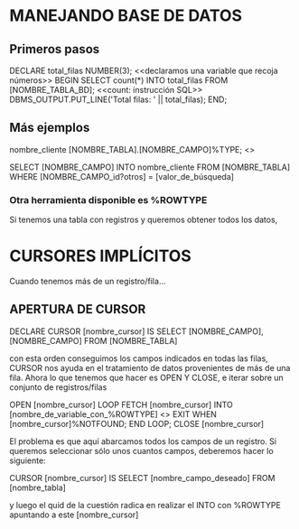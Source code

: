 # MANEJANDO BASE DE DATOS

## Primeros pasos

DECLARE
    total_filas NUMBER(3); <<declaramos una variable que recoja números>>
BEGIN
    SELECT count(*) INTO total_filas FROM [NOMBRE_TABLA_BD]; <<count: instrucción SQL>>
    DBMS_OUTPUT.PUT_LINE('Total filas: ' || total_filas); 
END;

## Más ejemplos

nombre_cliente [NOMBRE_TABLA].[NOMBRE_CAMPO]%TYPE; <<devuelve el tipo de un campo a la variable declarada nombre_cliente>>

SELECT [NOMBRE_CAMPO]
    INTO nombre_cliente
    FROM [NOMBRE_TABLA]
    WHERE [NOMBRE_CAMPO_id?otros] = [valor_de_búsqueda]

### Otra herramienta disponible es %ROWTYPE
Si tenemos una tabla con registros y queremos obtener todos los datos,

# CURSORES IMPLÍCITOS
Cuando tenemos más de un registro/fila...

## APERTURA DE CURSOR
DECLARE
CURSOR [nombre_cursor] IS SELECT [NOMBRE_CAMPO], [NOMBRE_CAMPO] FROM [NOMBRE_TABLA]

con esta orden conseguimos los campos indicados en todas las filas, CURSOR nos ayuda en el tratamiento de datos provenientes de más de una fila. Ahora lo que tenemos que hacer es OPEN Y CLOSE, e iterar sobre un conjunto de registros/filas

OPEN [nombre_cursor]
    LOOP
        FETCH [nombre_cursor] INTO [nombre_de_variable_con_%ROWTYPE] <<fetch coge un dato y lo mete a nombre_>>
        EXIT WHEN [nombre_cursor]%NOTFOUND;
    END LOOP;
CLOSE [nombre_cursor]

El problema es que aquí abarcamos todos los campos de un registro. Si queremos seleccionar sólo unos cuantos campos, deberemos hacer lo siguiente:

CURSOR [nombre_cursor] IS SELECT [nombre_campo_deseado] FROM [nombre_tabla]

y luego el quid de la cuestión radica en realizar el INTO con %ROWTYPE apuntando a este [nombre_cursor]




